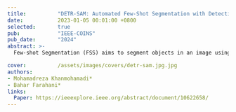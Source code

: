 ```yaml
---
title:          "DETR-SAM: Automated Few-Shot Segmentation with Detection Transformer and Keypoint Matching"
date:           2023-01-05 00:01:00 +0800
selected:       true
pub:            "IEEE-COINS"
pub_date:       "2024"
abstract: >- 
  Few-shot Segmentation (FSS) aims to segment objects in an image using only a few annotated examples. The Segment Anything Model (SAM) has recently gained attention in FSS due to its versatility and capability to handle various segmentation tasks with prompts. However, its potential to autonomously segment predefined visual categories (e.g., cars, faces) within a dataset without explicit human prompting remains underexplored. To address this gap, this work focuses on automating the process, eliminating the need for manual prompts to reduce ambiguity and improve contextual understanding. We propose a novel technique, DETR-SAM, which integrates the DEtection TRansformer (DETR) with a keypoint matching algorithm to generate automatic prompts for SAM to segment the objects within the image. In particular, DETR predicts the object position boundaries. To enhance segmentation accuracy, keypoint matching is employed to detect keypoints between support and query images. Evaluations on the FSS dataset show that our method achieves comparable performance to several state-of-the-art models. Furthermore, due to the utilization of the pretrain vision models, our method is robust to overfitting. DETRSAM stands out by automating prompt generation, showcasing its promising effectiveness in the FSS domain.

cover:          /assets/images/covers/detr-sam.jpg.jpg
authors:
- Mohamadreza Khanmohamadi*
- Bahar Farahani*
links:
  Paper: https://ieeexplore.ieee.org/abstract/document/10622658/
---
```

